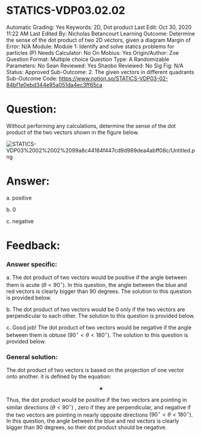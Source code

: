 # STATICS-VDP03.02.02

Automatic Grading: Yes
Keywords: 2D, Dot product
Last Edit: Oct 30, 2020 11:22 AM
Last Edited By: Nicholas Betancourt
Learning Outcome: Determine the sense of the dot product of two 2D vectors, given a diagram
Margin of Error: N/A
Module: Module 1: Identify and solve statics problems for particles (P)
Needs Calculator: No
On Mobius: Yes
Origin/Author: Zoe
Question Format: Multiple choice
Question Type: A
Randomizable Parameters: No
Sean Reviewed: Yes
Shaobo Reviewed: No
Sig Fig: N/A
Status: Approved
Sub-Outcome: 2. The given vectors in different quadrants
Sub-Outcome Code: https://www.notion.so/STATICS-VDP03-02-84bf1e0ebd344e95a051da4ec3ff65ca

# Question:

Without performing any calculations, determine the sense of the dot product of the two vectors shown in the figure below.

![STATICS-VDP03%2002%2002%2099a8c44184f447cd9d989dea4abff08c/Untitled.png](STATICS-VDP03%2002%2002%2099a8c44184f447cd9d989dea4abff08c/Untitled.png)

# Answer:

a. positive

b. 0

c. negative

# Feedback:

### Answer specific:

a. The dot product of two vectors would be positive if the angle between them is acute $(\theta<90^\circ)$. In this question, the angle between the blue and red vectors is clearly bigger than 90 degrees. The solution to this question is provided below. 

b. The dot product of two vectors would be 0 only if the two vectors are perpendicular to each other. The solution to this question is provided below. 

c. Good job! The dot product of two vectors would be negative if the angle between them is obtuse $(90^\circ\lt\theta<180^\circ)$. The solution to this question is provided below. 

### General solution:

The dot product of two vectors is based on the projection of one vector onto another. it is defined by the equation:

$$⁍$$

Thus, the dot product would be positive if the two vectors are pointing in similar directions $(\theta<90^\circ)$ , zero if they are perpendicular, and negative if the two vectors are pointing in nearly opposite directions $(90^\circ\lt\theta<180^\circ)$. In this question, the angle between the blue and red vectors is clearly bigger than 90 degrees, so their dot product should be negative.